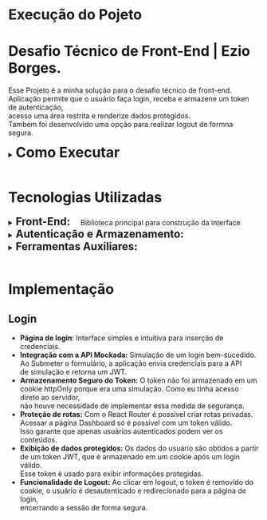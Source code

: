 # Execução do Pojeto

# Desafio Técnico de Front-End | Ezio Borges.

Esse Projeto é a minha solução para o desafio técnico de front-end.
<br>
Aplicação permite que o usuário faça login, receba e armazene um token de autenticação,
<br>
acesso uma área restrita e renderize dados protegidos.
<br>
Também foi desenvolvido uma opção para realizar logout de formna segura.

<details>
  <summary>
    <span style="font-size: 2em;"><strong>Como Executar </strong></span>
  </summary>
  <!-- conteúdo -->
  
Abra o terminal e siga as instruções abaixo para rodar o projeto localmente:

1.  **Clone este repositório**

    ```bash
    git clone https://github.com/ezioborges/desafio-drikey.git
    ```

2.  **Navegue até o diretório do projeto**

    ```bash
    cd desafio-drikey
    ```

3.  **Instale as dependências**

    ```bash
    npm install
    ```

4.  **Inicie a aplicação**

    ```bash
    npm run dev
    ```

5.  **Logins**<br>

```bash
    Admin: admin@drikey.com
    Senha: Senhaforte12@
```

```bash
    Consumer: consumer@drikey.com
    Senha: Senhaforte12@
```

```bash
    Unauthorized: unauthorized@unauthorized.com
    Senha: Senhaforte12@
```

</details>
<br>

# Tecnologias Utilizadas

<details>
  <summary>
    <span style="font-size: 1.5em;"><strong>Front-End: </strong></span>
    <span style="margin-left: 16px;">Biblioteca principal para construção da interface</span>
  </summary>
  <!-- conteúdo -->
  <span style="font-size: 1.2em; margin-left: 40px;"><strong>React: </strong>
    Biblioteca principal para construção da interface. Por ser focada em componetização,<br>
    tornando o código reutilizável e mais fácil de organizar. A reatividade do React garante uma apalicação rápida, <br> 
    com interfaces atualizadas de forma eficiente
  </span>
    <br>
    <br>
  <span style="font-size: 1.2em; margin-left: 40px;"><strong>React Router:</strong>
    Responsável por gerenciar as rotas e navegação entre as páginas (login e dashboard).<br>
    Integra perfeitamente com React para fazer o retoamento com base na url. 
  </span>
    <br>
    <br>
  <span style="font-size: 1.2em; margin-left: 40px;"><strong>TypeScript: </strong>
    Responsável por adicionar tipagem estática. Garante um código mais robusto e fácil de manter. <br>
    Possibilita encontrar erros de forma mais rápida. Além de ferramentas que auxiliam no aumento de produtividade.
  </span>
     <br>
    <br>
  <span style="font-size: 1.2em; margin-left: 40px;"><strong>Bootstrap: </strong>
    Framework de CSS para estilização e responsividade. O Bootstrap possui uma grande variedade de companentes prontos.<br>
    Possui um sistema de grid robusto com boa adaptação a diferentes tamanhos de telas.
  </span>
</details>

<details>
  <summary>
    <span style="font-size: 1.5em;"><strong>Autenticação e Armazenamento:</strong></span>
  </summary>
  <!-- conteúdo -->
  <span style="font-size: 1.2em; margin-left: 40px;"><strong>jose: </strong>
    Biblioteca usada para simular a criação e validação de token JWT. Substitui a necessidade<br>
    de criar uma API de autenticação real. PErmite trabalhar com assinatura e criptografia (JWS e JWE).<br>
    Otimo para simular cenários de segurança.
  </span>
    <br>
    <br>
  <span style="font-size: 1.2em; margin-left: 40px;"><strong>js-cookie: </strong>
    Responsável pelo gerenciamento de cookies. Permite o armazenamento seguro e persistente do token de autenticação no front-end.<br>
  </span>
</details>

<details>
  <summary>
    <span style="font-size: 1.5em;"><strong>Ferramentas Auxiliares:</strong></span>
  </summary>
  <!-- conteúdo -->
  <span style="font-size: 1.2em; margin-left: 40px;"><strong>ESLint: </strong>
    Realiza análise estática do código para identificar problemas e garantir consistência de código para JavaScript/TypeScript.<br>
  </span>
    <br>
  <span style="font-size: 1.2em; margin-left: 40px;"><strong>Prettier: </strong>
    Faz a formatação de código para manter um estilo uniforme em todo projeto.<br>
  </span>
</details>
<br>

# Implementação

## Login

- **Página de login**: Interface simples e intuitiva para inserção de credenciais.
- **Integração com a API Mockada:** Simulação de um login bem-sucedido. Ao Submeter o formulário, a aplicação envia credenciais para a API<br> de simulação e retorna um JWT.
- **Armazenamento Seguro do Token:** O token não foi armazenado em um cookie httpOnly porque era uma simulação. Como eu tinha acesso direto ao servidor, <br>não houve necessidade de implementar essa medida de segurança.
- **Proteção de rotas:** Com o React Router é possível criar rotas privadas. Acessar a página Dashboard só é possível com um token válido. <br>
  Isso garante que apenas usuários autenticados podem ver os conteúdos.
- **Exibição de dados protegidos:** Os dados do usuário são obtidos a partir de um token JWT, que é armazenado em um cookie após um login válido. <br>Esse token é usado para exibir informações protegidas.
- **Funcionalidade de Logout:** Ao clicar em logout, o token é removido do cookie, o usuário é desautenticado e redirecionado para a página de login, <br>encerrando a sessão de forma segura.
  <br><br>
